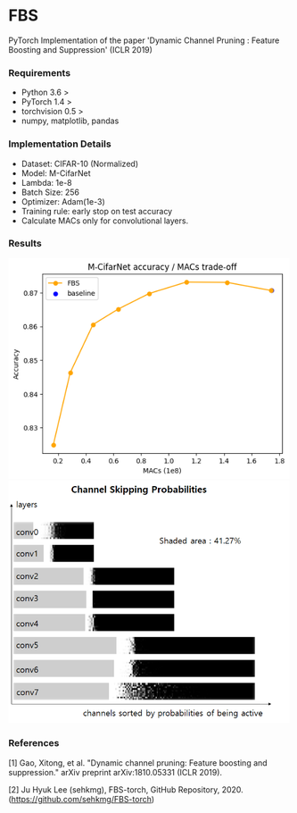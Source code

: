 # FBS
PyTorch Implementation of the paper 'Dynamic Channel Pruning : Feature Boosting and Suppression' (ICLR 2019)

### Requirements
* Python 3.6 >
* PyTorch 1.4 >
* torchvision 0.5 >
* numpy, matplotlib, pandas

### Implementation Details
* Dataset: CIFAR-10 (Normalized)
* Model: M-CifarNet
* Lambda: 1e-8
* Batch Size: 256
* Optimizer: Adam(1e-3)
* Training rule: early stop on test accuracy
* Calculate MACs only for convolutional layers.

### Results
<p float="left">
  <img src="figures/fig3a.png" />
  <img src="figures/fig3b_deco.png"/>
</p>

### References
[1] Gao, Xitong, et al. "Dynamic channel pruning: Feature boosting and suppression." arXiv preprint arXiv:1810.05331 (ICLR 2019).

[2] Ju Hyuk Lee (sehkmg), FBS-torch, GitHub Repository, 2020. (https://github.com/sehkmg/FBS-torch)
